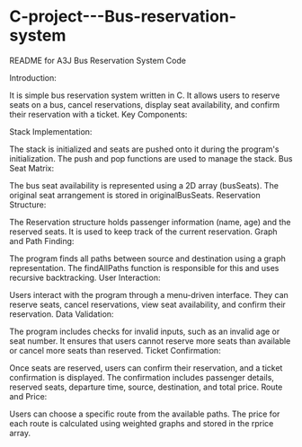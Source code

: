 # C-project---Bus-reservation-system
README for A3J Bus Reservation System Code

Introduction:

It is simple bus reservation system written in C.
It allows users to reserve seats on a bus, cancel reservations, display seat availability, and confirm their reservation with a ticket.
Key Components:

Stack Implementation:

The stack is initialized and seats are pushed onto it during the program's initialization.
The push and pop functions are used to manage the stack.
Bus Seat Matrix:

The bus seat availability is represented using a 2D array (busSeats).
The original seat arrangement is stored in originalBusSeats.
Reservation Structure:

The Reservation structure holds passenger information (name, age) and the reserved seats.
It is used to keep track of the current reservation.
Graph and Path Finding:

The program finds all paths between source and destination using a graph representation.
The findAllPaths function is responsible for this and uses recursive backtracking.
User Interaction:

Users interact with the program through a menu-driven interface.
They can reserve seats, cancel reservations, view seat availability, and confirm their reservation.
Data Validation:

The program includes checks for invalid inputs, such as an invalid age or seat number.
It ensures that users cannot reserve more seats than available or cancel more seats than reserved.
Ticket Confirmation:

Once seats are reserved, users can confirm their reservation, and a ticket confirmation is displayed.
The confirmation includes passenger details, reserved seats, departure time, source, destination, and total price.
Route and Price:

Users can choose a specific route from the available paths.
The price for each route is calculated using weighted graphs and stored in the rprice array.
